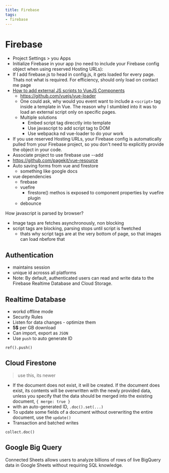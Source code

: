 ```yaml
---
title: Firebase
tags:
- firebase
---
```


# Firebase

<TagLinks />


* Project Settings > you Apps
* Initialize Firebase in your app (no need to include your Firebase config object when using reserved Hosting URLs):
* If I add firebase.js to head in config.js, it gets loaded for every page. Thats not what is required. For efficiency, should only load on contact me page
* [How to add external JS scripts to VueJS Components](https://stackoverflow.com/questions/45047126/how-to-add-external-js-scripts-to-vuejs-components)
  * https://github.com/vuejs/vue-loader
  * One could ask, why would you event want to include a `<script>` tag inside a template in Vue. The reason why I stumbled into it was to load an external script only on specific pages.
  * Multiple solutions
    * Embed script tag direcctly into template
    * Use javascript to add script tag to DOM
    * Use webpacka nd vue-loader to do your work
* If you use reserved Hosting URLs, your Firebase config is automatically pulled from your Firebase project, so you don't need to explicitly provide the object in your code.
* Associate project to use firebase use --add
* https://github.com/pagekit/vue-resource
* Auto saving forms from vue and firestore
  * something like google docs
* vue dependencies
  * firebase
  * vuefire
    * firestore() methos is exposed to component properties by vuefire plugin
  * debounce


How javascript is parsed by browser?

* Image tags are fetches asynchronously, non blocking
* script tags are blocking, parsing stops until script is fwetched
  * thats why script tags are at the very bottom of page, so that images can load nbefore that

## Authentication

* maintains session
* unique id acrosss all platforms
* Note: By default, authenticated users can read and write data to the Firebase Realtime Database and Cloud Storage.

## Realtime Database

* workd offline mode
* Security Rules
* Listen for data changes - optimize them
* **5$** per GB download
* Can import, export as `JSON`
* Use `push` to auto generate ID

```
ref().push()
```

## Cloud Firestone

> use this, its newer

* If the document does not exist, it will be created. If the document does exist, its contents will be overwritten with the newly provided data, unless you specify that the data should be merged into the existing document, `{ merge: true }`
* with an auto-generated ID, `.doc().set(...)`
* To update some fields of a document without overwriting the entire document, use the `update()`
* Transaction and batched writes

```
collect.doc()
```

## Google Big Query

Connected Sheets allows users to analyze billions of rows of live BigQuery data in Google Sheets without requiring SQL knowledge.


<Footer />

